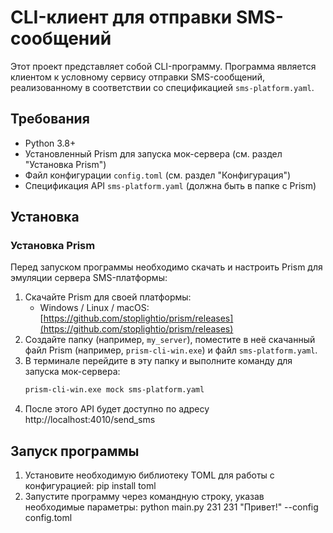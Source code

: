 # CLI-клиент для отправки SMS-сообщений

Этот проект представляет собой CLI-программу. Программа является клиентом к условному сервису отправки SMS-сообщений, реализованному в соответствии со спецификацией `sms-platform.yaml`.

## Требования

- Python 3.8+
- Установленный Prism для запуска мок-сервера (см. раздел "Установка Prism")
- Файл конфигурации `config.toml` (см. раздел "Конфигурация")
- Спецификация API `sms-platform.yaml` (должна быть в папке с Prism)

## Установка

### Установка Prism
Перед запуском программы необходимо скачать и настроить Prism для эмуляции сервера SMS-платформы:

1. Скачайте Prism для своей платформы:
   - Windows / Linux / macOS: [https://github.com/stoplightio/prism/releases](https://github.com/stoplightio/prism/releases)
2. Создайте папку (например, `my_server`), поместите в неё скачанный файл Prism (например, `prism-cli-win.exe`) и файл `sms-platform.yaml`.
3. В терминале перейдите в эту папку и выполните команду для запуска мок-сервера:
   ```bash
   prism-cli-win.exe mock sms-platform.yaml
4. После этого API будет доступно по адресу http://localhost:4010/send_sms

## Запуск программы
1. Установите необходимую библиотеку TOML для работы с конфигурацией: 
pip install toml
2. Запустите программу через командную строку, указав необходимые параметры: 
python main.py 231 231 "Привет!" --config config.toml
